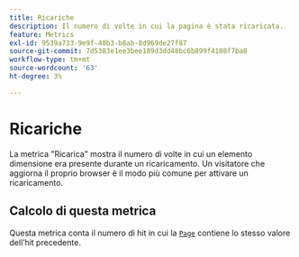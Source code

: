 ```yaml
---
title: Ricariche
description: Il numero di volte in cui la pagina è stata ricaricata.
feature: Metrics
exl-id: 9539a733-9e9f-48b3-b8ab-8d969de27f87
source-git-commit: 7d5383e1ee3bee189d3dd48bc6b899f4108f7ba8
workflow-type: tm+mt
source-wordcount: '63'
ht-degree: 3%

---
```


# Ricariche

La metrica &quot;Ricarica&quot; mostra il numero di volte in cui un elemento dimensione era presente durante un ricaricamento. Un visitatore che aggiorna il proprio browser è il modo più comune per attivare un ricaricamento.

## Calcolo di questa metrica

Questa metrica conta il numero di hit in cui la [`Page`](../dimensions/page.md) contiene lo stesso valore dell’hit precedente.
